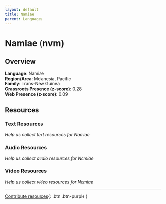```yaml
---
layout: default
title: Namiae
parent: Languages
---
```


# Namiae (nvm)

## Overview

**Language**: Namiae  
**Region/Area**: Melanesia, Pacific  
**Family**: Trans-New Guinea  
**Grassroots Presence (z-score)**: 0.28  
**Web Presence (z-score)**: 0.09  

## Resources

### Text Resources
*Help us collect text resources for Namiae*

### Audio Resources
*Help us collect audio resources for Namiae*

### Video Resources
*Help us collect video resources for Namiae*

---

[Contribute resources](https://forms.office.com/e/1SfLJx3u1r){: .btn .btn-purple }
